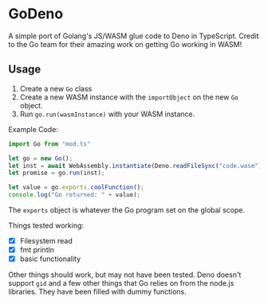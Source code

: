 # GoDeno
A simple port of Golang's JS/WASM glue code to Deno in TypeScript.
Credit to the Go team for their amazing work on getting Go working in WASM!

## Usage
1. Create a new `Go` class
2. Create a new WASM instance with the `importObject` on the new `Go` object.
3. Run `go.run(wasmInstance)` with your WASM instance.

Example Code:
```ts
import Go from "mod.ts"

let go = new Go();
let inst = await WebAssembly.instantiate(Deno.readFileSync("code.wasm"), go.importObject);
let promise = go.run(inst);

let value = go.exports.coolFunction();
console.log("Go returned: " + value);
```

The `exports` object is whatever the Go program set on the global scope.

Things tested working:
- [x] Filesystem read
- [x] fmt println
- [x] basic functionality

Other things should work, but may not have been tested. Deno doesn't support `gid` and a few other things that Go relies on from the node.js libraries. They have been filled with dummy functions.